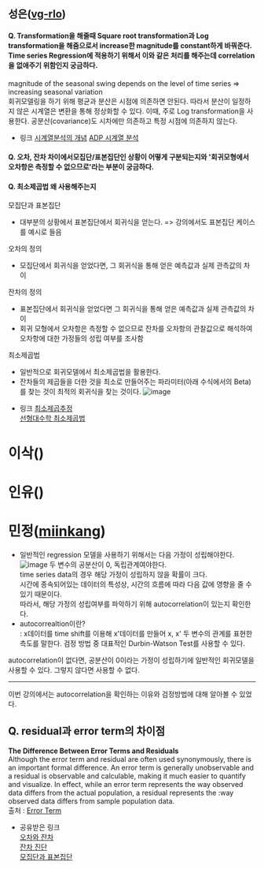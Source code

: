 ## 성은([vg-rlo](https://github.com/vg-rlo))

####  Q. Transformation을 해줄때 Square root transformation과 Log transformation을 해줌으로서 increase한 magnitude를 constant하게 바꿔준다. Time series Regression에  적용하기 위해서 이와 같은 처리를 해주는데 correlation을 없애주기 위함인지 궁금하다. 
magnitude of the seasonal swing depends on the level of time series 
=> increasing seasonal variation     
회귀모델링을 하기 위해 평균과 분산은 시점에 의존하면 안된다. 따라서 분산이 일정하지 않은 시계열은 변환을 통해 정상화할 수 있다. 이때, 주로 Log transformation을 사용한다. 공분산(covariance)도 시차에만 의존하고 특정 시점에 의존하지 않는다.     

- 링크 
[시계열분석의 개념](https://analysis-flood.tistory.com/17)
[ADP 시계열 분석](https://ckmoong.tistory.com/7)   

#### Q. 오차, 잔차 차이에서모집단/표본집단인 상황이 어떻게 구분되는지와  '회귀모형에서 오차항은 측정할 수 없으므로'라는 부분이 궁금하다. 
####  Q. 최소제곱법 왜 사용해주는지 

모집단과 표본집단
* 대부분의 상황에서 표본집단에서 회귀식을 얻는다. => 강의에서도 표본집단 케이스를 예시로 들음 

오차의 정의
* 모집단에서 회귀식을 얻었다면, 그 회귀식을 통해 얻은 예측값과 실제 관측값의 차이 

잔차의 정의 
* 표본집단에서 회귀식을 얻었다면 그 회귀식을 통해 얻은 예측값과 실제 관측값의 차이 
* 회귀 모형에서 오차항은 측정할 수 없으므로 잔차를 오차항의 관찰값으로 해석하여 오차항에 대한 가정들의 성립 여부를 조사함

최소제곱법 
* 일반적으로 회귀모델에서 최소제곱법을 활용한다. 
* 잔차들의 제곱들을 더한 것을 최소로 만들어주는 파라미터(아래 수식에서의 Beta)를 찾는 것이 최적의 회귀식을 찾는 것이다. 
![image](https://user-images.githubusercontent.com/69677950/115814726-962f4d80-a430-11eb-9d4e-32cdabdbd0ed.png)

- 링크 
[최소제곱추정](https://otexts.com/fppkr/least-squares.html)    
[선형대수학 최소제곱법](https://bskyvision.com/236)

# 이삭([](https://github.com/))
# 인유([](https://github.com/))
# 민정([miinkang](https://github.com/miinkang))

- 일반적인 regression 모델을 사용하기 위해서는 다음 가정이 성립해야한다.   
![image](https://user-images.githubusercontent.com/68461606/115803587-28792680-a41c-11eb-8bde-24d3e26be347.png)
두 변수의 공분산이 0, 독립관계여야한다.   
time series data의 경우 해당 가정이 성립하지 않을 확률이 크다.   
시간에 종속되어있는 데이터의 특성상, 시간의 흐름에 따라 다음 값에 영향을 줄 수 있기 때문이다.   
따라서, 해당 가정의 성립여부를 파악하기 위해 autocorrelation이 있는지 확인한다.   
- autocorrealtion이란?    
: x데이터를 time shift를 이용해 x'데이터를 만들어 x, x' 두 변수의 관계를 표현한 측도를 말한다. 
검정 방법 중 대표적인 Durbin-Watson Test를 사용할 수 있다.   

autocorrelation이 없다면, 공분산이 0이라는 가정이 성립하기에 일반적인 회귀모델을 사용할 수 있다. 
그렇지 않다면 사용할 수 없다.   

---

이번 강의에서는 autocorrelation을 확인하는 이유와 검정방법에 대해 알아볼 수 있었다. 

## Q. residual과 error term의 차이점    
**The Difference Between Error Terms and Residuals**     
Although the error term and residual are often used synonymously, there is an important formal difference. An error term is generally unobservable and a residual is observable and calculable, making it much easier to quantify and visualize. In effect, while an error term represents the way observed data differs from the actual population, a residual represents the :way observed data differs from sample population data.    
출처 : [Error Term](https://www.investopedia.com/terms/e/errorterm.asp#:~:text=The%20Difference%20Between%20Error%20Terms%20and%20Residuals&text=In%20effect%2C%20while%20an%20error,differs%20from%20sample%20population%20data)      

- 공유받은 링크    
[오차와 잔차](https://m.blog.naver.com/PostView.nhn?blogId=jmzzang4004&logNo=100050479647&proxyReferer=https:%2F%2Fwww.google.com%2F)    
[잔차 진단](https://otexts.com/fppkr/residuals.html)    
[모집단과 표본집단](https://m.blog.naver.com/PostView.nhn?blogId=istech7&logNo=50151725609&proxyReferer=https:%2F%2Fwww.google.com%2F)    
